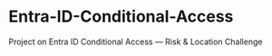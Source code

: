 # Entra-ID-Conditional-Access
Project on Entra ID Conditional Access — Risk &amp; Location Challenge
